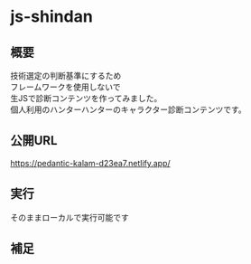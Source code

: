 # js-shindan

## 概要
技術選定の判断基準にするため  
フレームワークを使用しないで  
生JSで診断コンテンツを作ってみました。  
個人利用のハンターハンターのキャラクター診断コンテンツです。  

## 公開URL  
https://pedantic-kalam-d23ea7.netlify.app/


## 実行
そのままローカルで実行可能です


## 補足

